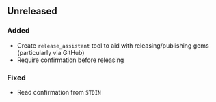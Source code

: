 ## Unreleased
### Added
- Create `release_assistant` tool to aid with releasing/publishing gems (particularly via GitHub)
- Require confirmation before releasing

### Fixed
- Read confirmation from `STDIN`
